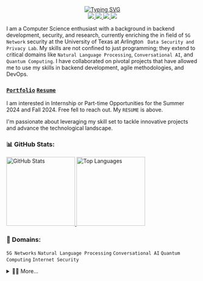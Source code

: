<p align="center">
<a href="https://github.com/abhisekjha">
    <img src="https://readme-typing-svg.demolab.com?font=Georgia&size=20&duration=2000&pause=100&multiline=true&color=000000&width=900&height=200&lines=👋+Hello+World,+I'm+Abhisek+Kumar+Jha;Researcher+%7C+Undergraduate+Student;Exploring+Internet+Security+%7C+5G+%7C+NLP;Currently+Creating+Lila;" alt="Typing SVG" />
</a>
<br/>

<a href="https://www.abhisekjha.com.np">
    <img src="https://img.shields.io/badge/Website-abhisekjha.com.np-red?style=flat-square">
</a>
<a href="https://drive.google.com/file/d/1RjEQaxmL_mT6SfoXiWD6W4yU-4upv558/view">
    <img src="https://img.shields.io/badge/PDF-CV-red?style=flat-square&logo=googledrive">
</a>
<a href="https://www.linkedin.com/in/abhisekkumarjha/">
    <img src="https://img.shields.io/badge/-Linkedin-blue?style=flat-square&logo=linkedin">
</a>
<a href="mailto:abhisekjha202094@gmail.com">
    <img src="https://img.shields.io/badge/-Email-red?style=flat-square&logo=gmail&logoColor=white">
</a>
<br/>

I am a Computer Science enthusiast with a background in backend development, security, and research, currently enriching the in field of `5G Network` security at the University of Texas at Arlington ` Data Security and Privacy Lab`. My skills are not confined to just programming; they extend to critical domains like `Natural Language Processing`, `Conversational AI`, and `Quantum Computing`. I have collaborated on pivotal projects that have allowed me to use my skills in backend development, agile methodologies, and DevOps. 

### [`Portfolio`](https://www.abhisekjha.com.np/) [`Resume`](https://drive.google.com/file/d/1RjEQaxmL_mT6SfoXiWD6W4yU-4upv558/view) 

I am interested in Internship or Part-time Opportunities for the Summer 2024 and Fall 2024. Free fell to reach out. My `RESUME` is above.

I'm passionate about leveraging my skill set to tackle innovative projects and advance the technological landscape.

### 📊 GitHub Stats:

<p>
    <a href="https://github.com/abhisekjha">
    <img src="https://github-readme-stats-alpha.vercel.app/api?username=abhisekjha&show_icons=true&theme=light"alt="GitHub Stats" height="180em"/>
</a>
  <img src="https://github-readme-stats.vercel.app/api/top-langs/?username=abhisekjha&theme=light" alt="Top Languages" height="180em"/>
</p>

### 💼 Domains:
`5G Networks` `Natural Language Processing` `Conversational AI` `Quantum Computing` `Internet Security` 

<details>
<summary>👨‍🚀  More...</summary>
       
![Visitor Count](https://komarev.com/ghpvc/?username=abhisekjha&color=blue)
[![Hits](https://hits.seeyoufarm.com/api/count/incr/badge.svg?url=https%3A%2F%2Fgithub.com%2Fabhisekjha%2Fabhisekjha&count_bg=%2379C83D&title_bg=%23555555&icon=&icon_color=%23E7E7E7&title=hits&edge_flat=false)](https://hits.seeyoufarm.com)

### 💻 Programming Languages:
<p>
  <img src="https://upload.wikimedia.org/wikipedia/en/3/30/Java_programming_language_logo.svg" alt="Java" width="30" height="30"/>
  <img src="https://simpleicons.org/icons/python.svg" alt="Python" width="30" height="30"/>
  <img src="https://simpleicons.org/icons/cplusplus.svg" alt="C++" width="30" height="30"/>
  <img src="https://simpleicons.org/icons/csharp.svg" alt="C#" width="30" height="30"/>
  <img src="https://simpleicons.org/icons/php.svg" alt="PHP" width="30" height="30"/>
</p>

### 🌐 Web Development:
<p>
  <img src="https://simpleicons.org/icons/html5.svg" alt="HTML5" width="30" height="30"/>
  <img src="https://simpleicons.org/icons/css3.svg" alt="CSS3" width="30" height="30"/>
  <img src="https://simpleicons.org/icons/javascript.svg" alt="JavaScript" width="30" height="30"/>
</p>

### 🗄️ Databases:
<p>
  <img src="https://simpleicons.org/icons/mongodb.svg" alt="MongoDB" width="30" height="30"/>
  <img src="https://simpleicons.org/icons/mysql.svg" alt="MySQL" width="30" height="30"/>
</p>

### 🛠️ Infrastructure/Automation Tools:
<p>
  <img src="https://simpleicons.org/icons/googlecloud.svg" alt="Google Cloud" width="30" height="30"/>
  <img src="https://simpleicons.org/icons/github.svg" alt="GitHub" width="30" height="30"/>
  <img src="https://simpleicons.org/icons/jenkins.svg" alt="Jenkins" width="30" height="30"/>
</p>

<img src="https://github-readme-streak-stats.herokuapp.com/?user=abhisekjha&theme=dark" alt="GitHub Streak Stats" height="180em"/>
  <a href="https://github.com/abhisekjha">
    <img height="180em" src="https://github-profile-trophy.vercel.app/?username=abhisekjha&theme=dark" alt="Abhisek's GitHub Trophies" />
  </a>
</p>

</details>
